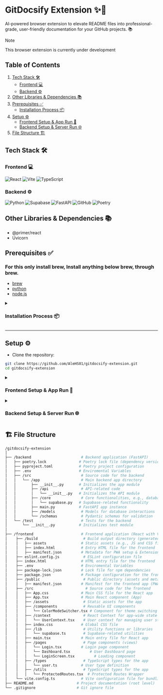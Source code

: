 # GitDocsify Extension ✨🚀

AI-powered browser extension to elevate README files into professional-grade, user-friendly documentation for your GitHub projects. 📚

> [!NOTE]
> This browser extension is currently under development

## Table of Contents

1. [Tech Stack 🛠️](#tech-stack)
   - [Frontend 💻](#frontend)
   - [Backend ⚙️](#backend)
2. [Other Libraries & Dependencies 📚](#other-libraries--dependencies)
3. [Prerequisites ✅](#prerequisites)
   - [Installation Process 📦](#installation-process)
4. [Setup ⚙️](#setup)
   - [Frontend Setup & App Run 🚀](#frontend-setup--app-run)
   - [Backend Setup & Server Run 🌐](#backend-setup--server-run)
5. [File Structure 🏗](#file-structure)

<h2 id="tech-stack">Tech Stack 🛠️</h2>

<h3 id="frontend">Frontend 💻</h3>

![React](https://img.shields.io/badge/react-%2320232a.svg?style=for-the-badge&logo=react&logoColor=%2361DAFB)
![Vite](https://img.shields.io/badge/vite-%23646CFF.svg?style=for-the-badge&logo=vite&logoColor=white)
![TypeScript](https://img.shields.io/badge/typescript-%23007ACC.svg?style=for-the-badge&logo=typescript&logoColor=white)

<h3 id="backend">Backend ⚙️</h3>

![Python](https://img.shields.io/badge/python-3670A0?style=for-the-badge&logo=python&logoColor=ffdd54)
![Supabase](https://img.shields.io/badge/Supabase-3ECF8E?style=for-the-badge&logo=supabase&logoColor=white)
![FastAPI](https://img.shields.io/badge/FastAPI-005571?style=for-the-badge&logo=fastapi)
![GitHub](https://img.shields.io/badge/github-%23121011.svg?style=for-the-badge&logo=github&logoColor=white)
![Poetry](https://img.shields.io/badge/Poetry-%233B82F6.svg?style=for-the-badge&logo=poetry&logoColor=0B3D8D)


<h2 id="other-libraries--dependencies">Other Libraries & Dependencies 📚</h2>

- @primer/react
- Uvicorn

<h2 id="prerequisites">Prerequisites ✅</h2>

### For this only install **brew**, Install anything below **brew**, through **brew**.
- [brew](https://brew.sh/)
- [python](https://www.python.org)
- [node.js](https://nodejs.org/en)

<details>
  <summary><h3 id="installation-process">Installation Process 📦</h3></summary>
  
  #### Install brew
  
  ```bash
  
  bin/bash -c "$(curl -fsSL https://raw.githubusercontent.com/Homebrew/install/HEAD/install.sh)"
  
  ```
  
  #### Install Python
  
  ```bash
  brew install python
  ```
  
  #### Install Node.js
  ```bash
  brew install node
  ```
  
  #### Check Python 3 and Pip Version
  ```bash
  python3 --version
  pip3 --version
  ```
  #### Check Node.js
  ```bash
  node --version
  ```
</details>

---

<h2 id="setup">Setup ⚙️</h2>

- Clone the repository:

```bash
git clone https://github.com/AleHS01/gitdocsify-extension.git
cd gitdocsify-extension
```

<details>
  <summary><h3 id="frontend-setup--app-run">Frontend Setup & App Run 🚀</h3></summary>

1. Navigate to the frontend directory
```bash
cd frontend
```
2. Install Node dependencies
```bash
npm install
```

3. Copy the `.env.example` file to `.env`:
```bash
cp .env.example .env
```

4. Update the `.env` file with your environment variables:
```bash
VITE_SUPABASE_URL= your_supabase_url
VITE_SUPABASE_KEY= your_supabase_key
VITE_FRONTEND_URl= your_frontend_local_url or your_frontend_production_url
```

5. Run Vite development server
```bash
npm run dev
```
6. React app at: http://localhost:5173/

</details>

<details>
  <summary><h3 id="backend-setup--server-run">Backend Setup & Server Run 🌐</h3></summary>
  
1. Install Poetry (Python package manager):
```bash
# Using pip3
pip3 install poetry
# Or using Homebrew
brew install poetry
```

2. Navigate to the backend directory from `gitdocsify-extension` directory
```bash
cd backend
```

3. Install dependecies Python using Poetry
```bash
poetry install
```

4. Copy the `.env.example` file to `.env`:
```bash
cp .env.example .env
```

5. Update the `.env` file with your environment variables:
```bash
SUPABASE_URL= your_supabase_url
SUPABASE_KEY= your_supabase_key
PYTHON_ENV= production or development
```

6. Run the FastAPI app using Uvicorn
```bash
# Navigate to directory where main.py is located
cd src/app

# Run FastAPI server with auto reload when changes are saved
uvicorn main:app --reload
```
7. FastAPI backend server at http://localhost:8000.
</details>

<h2 id="file-structure">🏗 File Structure </h2>

```bash
/gitdocsify-extension
│
├── /backend                       # Backend application (FastAPI)
│   ├── poetry.lock               # Poetry lock file (dependency versions)
│   ├── pyproject.toml            # Poetry project configuration
│   ├── .env                      # Enviromental Variables
│   ├── /src                       # Source code for the backend
│   │   └── /app                   # Main backend app directory
│   │       ├── __init__.py       # Initializes the app module
│   │       ├── /api               # API-related code
│   │       │   └── __init__.py   # Initializes the API module
│   │       ├── /core              # Core functionalities, e.g., database or service connections
│   │       │   └── supabase.py   # Supabase-related functionality
│   │       ├── main.py           # FastAPI app instance
│   │       ├── /models            # Models for database interactions
│   │       └── /schemas           # Pydantic schemas for validation
│   └── /test                      # Tests for the backend
│       └── __init__.py           # Initializes test module
│
├── /frontend                      # Frontend application (React with Vite)
│    ├── /build                     # Build output directory (generated on build)
│    │   ├── assets                # Static assets (e.g., JS and CSS files)
│    │   ├── index.html            # Entry HTML file for the frontend
│    │   ├── manifest.json         # Metadata for PWA setup & Extension configuration
│    ├── eslint.config.js           # ESLint configuration file
│    ├── index.html                # HTML entry file for the frontend
│    ├── .env                      # Enviromental Variables
│    ├── package-lock.json         # Lock file for npm dependencies
│    ├── package.json              # Package configuration for the frontend
│    ├── /public                    # Public directory (assets and metadata)
│    │   ├── manifest.json         # Manifest for the frontend app (PWA setup) & Extension configuration
│    ├── /src                        # Source code for the frontend
│    │   ├── App.css               # Main CSS file for the React app
│    │   ├── App.tsx               # Main React component (App)
│    │   ├── /assets                # Static assets for the app
│    │   ├── /components            # Reusable UI components
│    │   │   └── ColorModeSwitcher.tsx # Component for theme switching
│    │   ├── /context               # React Context for app-wide state
│    │   │   └── UserContext.tsx    # User context for managing user state
│    │   ├── index.css             # Global CSS file
│    │   ├── /lib                   # Utility functions or libraries
│    │   │   └── supabase.ts        # Supabase-related utilities
│    │   ├── main.tsx              # Main entry file for React app
│    │   ├── /pages                 # Page components (views)
│    │   │   └── Login.tsx         # Login page component
│    │   │   └── Dashboard.tsx         # User Dashboard page
│    │   │   └── LoginScreen.tsx         # Loading component
│    │   ├── /types                 # TypeScript types for the app
│    │   │   └── user.ts           # User type definition
│    │   ├── /utils                 # TypeScript types for the app
│    │   │   └── ProtectedRoutes.tsx  # Protected Routes Wrapper
│    └── vite.config.ts            # Vite configuration file for bundling
├── README.md                    # Project documentation (root level)
└── .gitignore                   # Git ignore file
```
